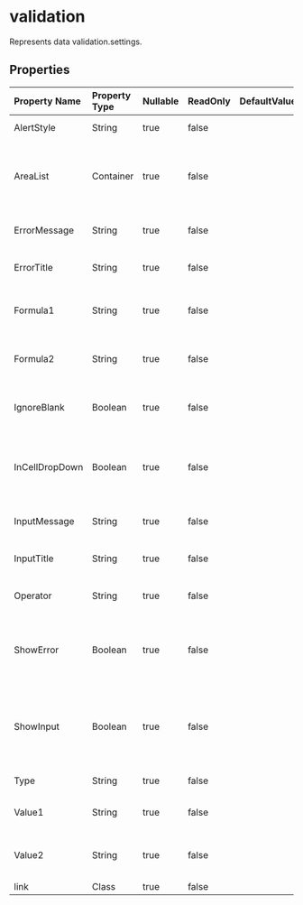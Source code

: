 # **validation**

Represents data validation.settings. 

## **Properties**

| Property Name | Property Type | Nullable |  ReadOnly | DefaultValue | Description | 
| :- | :- | :- |:- |  :- | :- |
|AlertStyle|String|true|false |  |Represents the validation alert style.|
|AreaList|Container|true|false |  |Represents a collection of Aspose.Cells.CellArea which contains the data                validation settings.|
|ErrorMessage|String|true|false |  |Represents the data validation error message.|
|ErrorTitle|String|true|false |  |Represents the title of the data-validation error dialog box.|
|Formula1|String|true|false |  |Represents the value or expression associated with the data validation.|
|Formula2|String|true|false |  |Represents the value or expression associated with the data validation.|
|IgnoreBlank|Boolean|true|false |  |Indicates whether blank values are permitted by the range data validation.|
|InCellDropDown|Boolean|true|false |  |Indicates whether data validation displays a drop-down list that contains acceptable values.|
|InputMessage|String|true|false |  |Represents the data validation input message.|
|InputTitle|String|true|false |  |Represents the title of the data-validation input dialog box.|
|Operator|String|true|false |  |Represents the operator for the data validation.|
|ShowError|Boolean|true|false |  |Indicates whether the data validation error message will be displayed whenever the user enters invalid data.|
|ShowInput|Boolean|true|false |  |Indicates whether the data validation input message will be displayed whenever the user selects a cell in the data validation range.|
|Type|String|true|false |  |Represents the data validation type.|
|Value1|String|true|false |  |Represents the first value associated with the data validation.|
|Value2|String|true|false |  |Represents the second value associated with the data validation.|
|link|Class|true|false |  ||

